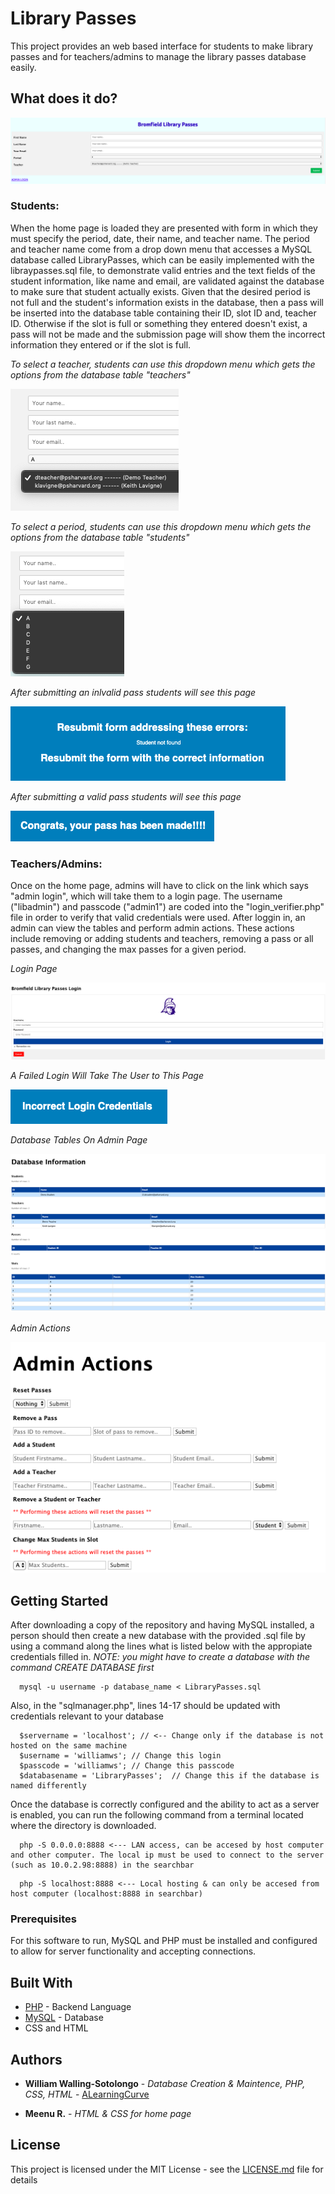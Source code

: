 # Library Passes

This project provides an web based interface for students to make library passes and for teachers/admins to manage the library passes database easily.

## What does it do?
![Home Screen](https://github.com/ALearningCurve/LibraryPasses/blob/master/example%20screenshots/Mainscreen.png)

### Students:
  When the home page is loaded they are presented with form in which they must specify the period, date, their name, and teacher name. The period and teacher name come from a drop down menu that accesses a MySQL database called LibraryPasses, which can be easily implemented with the libraypasses.sql file, to demonstrate valid entries and the text fields of the student information, like name and email, are validated against the database to make sure that student actually exists. Given that the desired period is not full and the student's information exists in the database, then a pass will be inserted into the database table containing their ID, slot ID and, teacher ID. Otherwise if the slot is full or something they entered doesn't exist, a pass will not be made and the submission page will show them the incorrect information they entered or if the slot is full.
  
 *To select a teacher, students can use this dropdown menu which gets the options from the database table "teachers"*
 
![Dropdown Teachers Selection](https://github.com/ALearningCurve/LibraryPasses/blob/master/example%20screenshots/Teacher%20Dropdown.png)

*To select a period, students can use this dropdown menu which gets the options from the database table "students"*

![Dropdown Period Selection](https://github.com/ALearningCurve/LibraryPasses/blob/master/example%20screenshots/Period%20Dropdown.png)

*After submitting an inlvalid pass students will see this page*

![Submission Failed](https://github.com/ALearningCurve/LibraryPasses/blob/master/example%20screenshots/Submission%20Failure.png)

*After submitting a valid pass students will see this page*

![Submission Success](https://github.com/ALearningCurve/LibraryPasses/blob/master/example%20screenshots/Submission%20Success.png)

### Teachers/Admins:
  Once on the home page, admins will have to click on the link which says "admin login", which will take them to a login page. The username ("libadmin") and passcode ("admin1") are coded into the "login_verifier.php" file in order to verify that valid credentials were used. After loggin in, an admin can view the tables and perform admin actions. These actions include removing or adding students and teachers, removing a pass or all passes, and changing the max passes for a given period.
  
*Login Page*

![Login Page](https://github.com/ALearningCurve/LibraryPasses/blob/master/example%20screenshots/Login%20Page.png)

*A Failed Login Will Take The User to This Page*

![Login Page](https://github.com/ALearningCurve/LibraryPasses/blob/master/example%20screenshots/Login%20Failed.png)

*Database Tables On Admin Page*

![Login Page](https://github.com/ALearningCurve/LibraryPasses/blob/master/example%20screenshots/Admin%20Table.png)

*Admin Actions*

![Login Page](https://github.com/ALearningCurve/LibraryPasses/blob/master/example%20screenshots/Admin%20Actions.png)
  
## Getting Started

After downloading a copy of the repository and having MySQL installed, a person should then create a new database with the provided .sql file by using a command along the lines what is listed below with the appropiate credentials filled in.
  *NOTE: you might have to create a database with the command CREATE DATABASE first*
```
  mysql -u username -p database_name < LibraryPasses.sql
```
Also, in the "sqlmanager.php", lines 14-17 should be updated with credentials relevant to your database
```
  $servername = 'localhost'; // <-- Change only if the database is not hosted on the same machine
  $username = 'williamws'; // Change this login
  $passcode = 'williamws'; // Change this passcode
  $databasename = 'LibraryPasses';  // Change this if the database is named differently
```

Once the database is correctly configured and the ability to act as a server is enabled, you can run the following command from a terminal located where the directory is downloaded.
```
  php -S 0.0.0.0:8888 <--- LAN access, can be accesed by host computer and other computer. The local ip must be used to connect to the server (such as 10.0.2.98:8888) in the searchbar
```
```
  php -S localhost:8888 <--- Local hosting & can only be accesed from host computer (localhost:8888 in searchbar)
```

### Prerequisites

For this software to run, MySQL and PHP must be installed and configured to allow for server functionality and accepting connections.


## Built With

* [PHP](https://www.php.net/) - Backend Language
* [MySQL](https://dev.mysql.com/downloads/mysql/) - Database
* CSS and HTML


## Authors

* **William Walling-Sotolongo** - *Database Creation & Maintence, PHP, CSS, HTML* - [ALearningCurve](https://github.com/ALearningCurve)


* **Meenu R.** - *HTML & CSS for home page* 

## License

This project is licensed under the MIT License - see the [LICENSE.md](LICENSE.md) file for details
